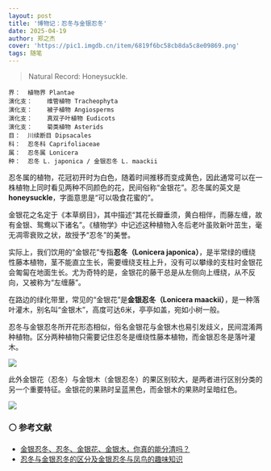 ```yaml
---
layout: post
title: '博物记：忍冬与金银忍冬'
date: 2025-04-19
author: 郑之杰
cover: 'https://pic1.imgdb.cn/item/6819f6bc58cb8da5c8e09869.png'
tags: 随笔
---
```


> Natural Record: Honeysuckle.

```
界：	植物界 Plantae
演化支：	维管植物 Tracheophyta
演化支：	被子植物 Angiosperms
演化支：	真双子叶植物 Eudicots
演化支：	菊类植物 Asterids
目：	川续断目 Dipsacales
科：	忍冬科 Caprifoliaceae
属：	忍冬属 Lonicera
种：	忍冬 L. japonica / 金银忍冬 L. maackii
```

忍冬属的植物，花冠初开时为白色，随着时间推移而变成黄色，因此通常可以在一株植物上同时看见两种不同颜色的花，民间俗称“金银花”。忍冬属的英文是**honeysuckle**，字面意思是“可以吸食花蜜的”。

金银花之名定于《本草纲目》，其中描述“其花长瓣垂须，黄白相伴，而藤左缠，故有金银、鸳鸯以下诸名”。《植物学》中记述这种植物入冬后老叶虽败新叶茁生，毫无凋零衰败之状，故授予“忍冬”的美誉。

实际上，我们饮用的“金银花”专指**忍冬（Lonicera japonica）**，是半常绿的缠绕性藤本植物，茎不能直立生长，需要缠绕支柱上升，没有可以攀缘的支柱时金银花会匍匐在地面生长。尤为奇特的是，金银花的藤干总是从左侧向上缠绕，从不反向，又被称为“左缠藤”。

在路边的绿化带里，常见的“金银花”是**金银忍冬（Lonicera maackii）**，是一种落叶灌木，别名叫“金银木”，高度可达6米，亭亭如盖，宛如小树一般。

忍冬与金银忍冬所开花形态相似，俗名金银花与金银木也易引发歧义，民间混淆两种植物。区分两种植物只需要记住忍冬是缠绕性藤本植物，而金银忍冬是落叶灌木。

![](https://pic1.imgdb.cn/item/6819f6bc58cb8da5c8e09869.png)

此外金银花（忍冬）与金银木（金银忍冬）的果区别较大，是两者进行区别分类的另一个重要特征。金银花的果熟时呈蓝黑色，而金银木的果熟时呈暗红色。

![](https://pic1.imgdb.cn/item/6819f77458cb8da5c8e09cb9.png)

### ⚪ 参考文献
- [金银忍冬、忍冬、金银花、金银木，你真的能分清吗？](https://m.guokr.com/article/449170/)
- [忍冬与金银忍冬的区分及金银忍冬与凤鸟的趣味知识](https://wapbaike.baidu.com/tashuo/browse/content?id=f24f0a803bec7b347e0c085d)